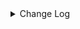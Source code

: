 <details><summary> Change Log </summary>

| Change | Commit | Version |
| --- | --- | --- |
|[Improve][Connector-V2] Add customizable row delimiter support for text file processing (#9608)|https://github.com/apache/seatunnel/commit/7898e62e01|2.3.12|
|[Improve][Connector-V2] Support maxcompute sink writer with timestamp field type (#9234)|https://github.com/apache/seatunnel/commit/a513c495e3|2.3.12|
|[Improve][Connector-V2] Add remote host verification option for FTP data channels (#9324)|https://github.com/apache/seatunnel/commit/019d69d10a|2.3.11|
|[improve] update file connectors config (#9034)|https://github.com/apache/seatunnel/commit/8041d59dc2|2.3.11|
|[Improve][File] Add row_delimiter options into text file sink (#9017)|https://github.com/apache/seatunnel/commit/92aa855a34|2.3.11|
|Revert &quot; [improve] update localfile connector config&quot; (#9018)|https://github.com/apache/seatunnel/commit/cdc79e13ad|2.3.10|
| [improve] update localfile connector config (#8765)|https://github.com/apache/seatunnel/commit/def369a85f|2.3.10|
|[Improve][Connector-V2] Ensure that the FTP connector behaves reliably during directory operation (#8959)|https://github.com/apache/seatunnel/commit/b5f0b43fcb|2.3.10|
|[Feature][Connector-V2] Add `filename_extension` parameter for read/write file (#8769)|https://github.com/apache/seatunnel/commit/78b23c0ef5|2.3.10|
|[Improve] restruct connector common options (#8634)|https://github.com/apache/seatunnel/commit/f3499a6eeb|2.3.10|
|[Feature][Connector-V2] Support create emtpy file when no data (#8543)|https://github.com/apache/seatunnel/commit/275db78918|2.3.10|
|[Feature][Connector-V2] Support single file mode in file sink (#8518)|https://github.com/apache/seatunnel/commit/e893deed50|2.3.10|
|[Improve][Connector-V2] Add some debug log when create dir in (S)FTP (#8286)|https://github.com/apache/seatunnel/commit/8687bb8e91|2.3.9|
|[Feature][File] Support config null format for text file read (#8109)|https://github.com/apache/seatunnel/commit/2dbf02df47|2.3.9|
|[Fix][Connector-V2][FTP] Fix FTP connector connection_mode is not effective (#7865)|https://github.com/apache/seatunnel/commit/26c528a5ed|2.3.9|
|[Feature][Restapi] Allow metrics information to be associated to logical plan nodes (#7786)|https://github.com/apache/seatunnel/commit/6b7c53d03c|2.3.9|
|[Feature][Connector-V2]Ftp file source support multiple table (#7795)|https://github.com/apache/seatunnel/commit/22fe27a3d6|2.3.9|
|[Improve][Connector-V2] Support read archive compress file (#7633)|https://github.com/apache/seatunnel/commit/3f98cd8a16|2.3.8|
|[Feature][Connector-V2] Ftp file sink suport multiple table and save mode (#7665)|https://github.com/apache/seatunnel/commit/4f812e12ae|2.3.8|
|[Improve][Files] Support write fixed/timestamp as int96 of parquet (#6971)|https://github.com/apache/seatunnel/commit/1a48a9c493|2.3.6|
|[Feature][Connector-V2] Supports the transfer of any file (#6826)|https://github.com/apache/seatunnel/commit/c1401787b3|2.3.6|
|Add support for XML file type to various file connectors such as SFTP, FTP, LocalFile, HdfsFile, and more. (#6327)|https://github.com/apache/seatunnel/commit/ec533ecd9a|2.3.5|
|[Feature][Connectors-v2-file-ftp] FTP source/sink add ftp connection mode (#6077)  (#6099)|https://github.com/apache/seatunnel/commit/f6bcc4d59d|2.3.4|
|[Refactor][File Connector] Put Multiple Table File API to File Base Module (#6033)|https://github.com/apache/seatunnel/commit/c324d663b4|2.3.4|
|Support using multiple hadoop account (#5903)|https://github.com/apache/seatunnel/commit/d69d88d1aa|2.3.4|
|[Improve][Common] Introduce new error define rule (#5793)|https://github.com/apache/seatunnel/commit/9d1b2582b2|2.3.4|
|[Improve][connector-file] unifiy option between file source/sink and update document (#5680)|https://github.com/apache/seatunnel/commit/8d87cf8fc4|2.3.4|
|[Feature] Support `LZO` compress on File Read (#5083)|https://github.com/apache/seatunnel/commit/a4a1901096|2.3.4|
|[Feature][Connector-V2][File] Support read empty directory (#5591)|https://github.com/apache/seatunnel/commit/1f58f224a0|2.3.4|
|Support config column/primaryKey/constraintKey in schema (#5564)|https://github.com/apache/seatunnel/commit/eac76b4e50|2.3.4|
|[Feature] [File Connector]optionrule FILE_FORMAT_TYPE is text/csv ,add parameter BaseSinkConfig.ENABLE_HEADER_WRITE: #5566 (#5567)|https://github.com/apache/seatunnel/commit/0e02db768d|2.3.4|
|[Feature][Connector V2][File] Add config of &#x27;file_filter_pattern&#x27;, which used for filtering files. (#5153)|https://github.com/apache/seatunnel/commit/a3c13e59eb|2.3.3|
| [Feature][ConnectorV2]add file excel sink and source (#4164)|https://github.com/apache/seatunnel/commit/e3b97ae5d2|2.3.2|
|Change file type to file_format_type in file source/sink (#4249)|https://github.com/apache/seatunnel/commit/973a2fae3c|2.3.1|
|Merge branch &#x27;dev&#x27; into merge/cdc|https://github.com/apache/seatunnel/commit/4324ee1912|2.3.1|
|[Improve][Project] Code format with spotless plugin.|https://github.com/apache/seatunnel/commit/423b583038|2.3.1|
|[improve][api] Refactoring schema parse (#4157)|https://github.com/apache/seatunnel/commit/b2f573a13e|2.3.1|
|[Improve][build] Give the maven module a human readable name (#4114)|https://github.com/apache/seatunnel/commit/d7cd601051|2.3.1|
|[Improve][Project] Code format with spotless plugin. (#4101)|https://github.com/apache/seatunnel/commit/a2ab166561|2.3.1|
|[Feature][Connector-V2][File] Support compress (#3899)|https://github.com/apache/seatunnel/commit/55602f6b1c|2.3.1|
|[Feature][Connector] add get source method to all source connector (#3846)|https://github.com/apache/seatunnel/commit/417178fb84|2.3.1|
|[Improve][Connector-V2][File] Improve file connector option rule and document (#3812)|https://github.com/apache/seatunnel/commit/bd76077669|2.3.1|
|[Feature][Shade] Add seatunnel hadoop3 uber (#3755)|https://github.com/apache/seatunnel/commit/5a024bdf8f|2.3.0|
|[Hotfix][OptionRule] Fix option rule about all connectors (#3592)|https://github.com/apache/seatunnel/commit/226dc6a119|2.3.0|
|[Improve][Connector-V2][File] Unified excetion for file source &amp; sink connectors (#3525)|https://github.com/apache/seatunnel/commit/031e8e263c|2.3.0|
|[Feature][Connector-V2][File] Add option and factory for file connectors (#3375)|https://github.com/apache/seatunnel/commit/db286e8631|2.3.0|
|[Improve][Connector-V2][File] Improve code structure (#3238)|https://github.com/apache/seatunnel/commit/dd5c353881|2.3.0|
|[Connector-V2] [ElasticSearch] Add ElasticSearch Source/Sink Factory (#3325)|https://github.com/apache/seatunnel/commit/38254e3f26|2.3.0|
|[Core] [Improve] Fix some sonar check error (#3240)|https://github.com/apache/seatunnel/commit/8664bb53a5|2.3.0|
|[Improve][Connector-V2][File] Support parse field from file path (#2985)|https://github.com/apache/seatunnel/commit/0bc12085c2|2.3.0-beta|
|[Improve][connector][file] Support user-defined schema for reading text file (#2976)|https://github.com/apache/seatunnel/commit/1c05ee0d7e|2.3.0-beta|
|[Improve][Connector] Improve write parquet (#2943)|https://github.com/apache/seatunnel/commit/8fd966394b|2.3.0-beta|
|[Fix][Connector-V2] Fix HiveSource Connector read orc table error (#2845)|https://github.com/apache/seatunnel/commit/61720306e7|2.2.0-beta|
|[Improve][Connector-V2] Improve read parquet (#2841)|https://github.com/apache/seatunnel/commit/e19bc82f9b|2.2.0-beta|
|[Imporve][Connector-V2] Refactor ftp sink &amp; Add ftp file source (#2774)|https://github.com/apache/seatunnel/commit/4aacbcdd1f|2.2.0-beta|
|[Feature][File connector] Support ftp file sink (#2483)|https://github.com/apache/seatunnel/commit/a87e5de80a|2.2.0-beta|

</details>
